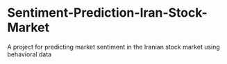 # Sentiment-Prediction-Iran-Stock-Market
A project for predicting market sentiment in the Iranian stock market using behavioral data
